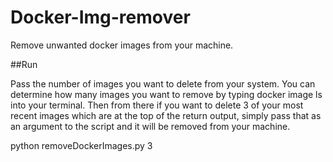 # Docker-Img-remover
Remove unwanted docker images from your machine.

##Run

Pass the number of images you want to delete from your system. You can determine how many images you want to remove by typing docker image ls into your terminal.
Then from there if you want to delete 3 of your most recent images which are at the top of the return output, simply pass that as an argument to the script and it 
will be removed from your machine.

python removeDockerImages.py 3


